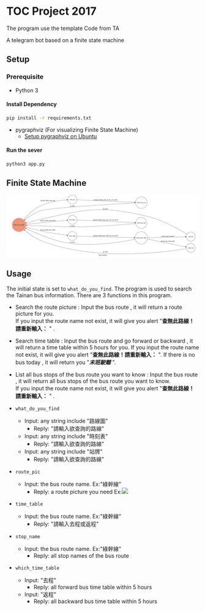 # TOC Project 2017

The program use the template Code from TA

A telegram bot based on a finite state machine

## Setup

### Prerequisite
* Python 3

#### Install Dependency
```sh
pip install -r requirements.txt
```

* pygraphviz (For visualizing Finite State Machine)
    * [Setup pygraphviz on Ubuntu](http://www.jianshu.com/p/a3da7ecc5303)


#### Run the sever

```sh
python3 app.py
```

## Finite State Machine
![fsm](./img/show-fsm.png)

## Usage
The initial state is set to `what_do_you_find`.
The program is used to search the Tainan bus information.
There are 3 functions in this program.

* Search the route picture :
    Input the bus route , it will return a route picture for you.   
    If you input the route name not exist, it will give you alert "**查無此路線！請重新輸入：** " .
* Search time table :
    Input the bus route and go forward or backward , it will return a time table within 5 hours for you.
    If you input the route name not exist, it will give you alert "**查無此路線！請重新輸入：** ".
    If there is no bus today , it will return you "***末班駛離*** ".
* List all bus stops of the bus route you want to know :
    Input the bus route , it will return all bus stops of the bus route you want to know.   
    If you input the route name not exist, it will give you alert "**查無此路線！請重新輸入：** " .

* ```what_do_you_find```
	* Input: any string include "路線圖"
		* Reply: "請輸入欲查詢的路線"
	* Input: any string include "時刻表"
		* Reply: "請輸入欲查詢的路線"
	* Input: any string include "站牌"
		* Reply: "請輸入欲查詢的路線"
* ```route_pic```
	* Input: the bus route name. Ex:"綠幹線"
		* Reply: a route picture you need
		  Ex:![](https://i.imgur.com/YepZlb0.png)

* ```time_table```
	* Input: the bus route name. Ex:"綠幹線"
		* Reply: "請輸入去程或返程"
* ```stop_name```
	* Input: the bus route name. Ex:"綠幹線"
		* Reply: all stop names of the bus route
* ```which_time_table```
	* Input: "去程" 
		* Reply: all forward bus time table within 5 hours
	* Input: "返程"
		* Reply: all backward bus time table within 5 hours
           


